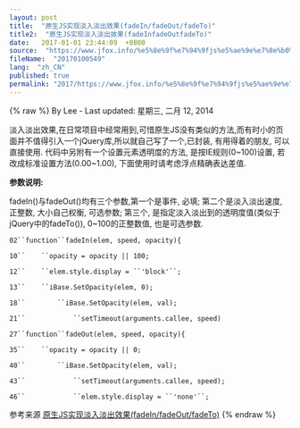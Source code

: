 ```yaml
---
layout: post
title:  "原生JS实现淡入淡出效果(fadeIn/fadeOut/fadeTo)"
title2:  "原生JS实现淡入淡出效果(fadeInfadeOutfadeTo)"
date:   2017-01-01 23:44:09  +0800
source:  "https://www.jfox.info/%e5%8e%9f%e7%94%9fjs%e5%ae%9e%e7%8e%b0%e6%b7%a1%e5%85%a5%e6%b7%a1%e5%87%ba%e6%95%88%e6%9e%9cfadeinfadeoutfadeto.html"
fileName:  "20170100549"
lang:  "zh_CN"
published: true
permalink: "2017/https://www.jfox.info/%e5%8e%9f%e7%94%9fjs%e5%ae%9e%e7%8e%b0%e6%b7%a1%e5%85%a5%e6%b7%a1%e5%87%ba%e6%95%88%e6%9e%9cfadeinfadeoutfadeto.html"
---
```

{% raw %}
By Lee - Last updated: 星期三, 二月 12, 2014

淡入淡出效果,在日常项目中经常用到,可惜原生JS没有类似的方法,而有时小的页面并不值得引入一个jQuery库,所以就自己写了一个,已封装, 有用得着的朋友, 可以直接使用. 代码中另附有一个设置元素透明度的方法, 是按IE规则(0~100)设置, 若改成标准设置方法(0.00~1.00), 下面使用时请考虑浮点精确表达差值.

**参数说明:**

fadeIn()与fadeOut()均有三个参数,第一个是事件, 必填; 第二个是淡入淡出速度, 正整数, 大小自己权衡, 可选参数; 第三个, 是指定淡入淡出到的透明度值(类似于jQuery中的fadeTo()), 0~100的正整数值, 也是可选参数.

`02``function``fadeIn(elem, speed, opacity){`

`10``    ``opacity = opacity || 100;`

`12``    ``elem.style.display = ``'block'``;`

`13``    ``iBase.SetOpacity(elem, 0);`

`18``        ``iBase.SetOpacity(elem, val);`

`21``            ``setTimeout(arguments.callee, speed)`

`27``function``fadeOut(elem, speed, opacity){`

`35``    ``opacity = opacity || 0;`

`40``        ``iBase.SetOpacity(elem, val);`

`43``            ``setTimeout(arguments.callee, speed);`

`46``            ``elem.style.display = ``'none'``;`

参考来源 [原生JS实现淡入淡出效果(fadeIn/fadeOut/fadeTo)](https://www.jfox.info/go.php?url=http://www.jfox.info/url.php?url=http%3A%2F%2Fmrthink.net%2Fjs-fadein-fadeout-fadeto%2F)
{% endraw %}
